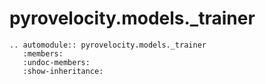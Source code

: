 # pyrovelocity.models.\_trainer

```{eval-rst}
.. automodule:: pyrovelocity.models._trainer
   :members:
   :undoc-members:
   :show-inheritance:
```
